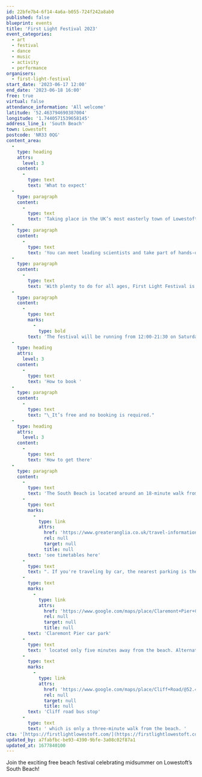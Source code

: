 ```yaml
---
id: 22bfe7b4-6f14-4a6a-b055-724f242a8ab0
published: false
blueprint: events
title: 'First Light Festival 2023'
event_categories:
  - art
  - festival
  - dance
  - music
  - activity
  - performance
organisers:
  - first-light-festival
start_date: '2023-06-17 12:00'
end_date: '2023-06-18 16:00'
free: true
virtual: false
attendance_information: 'All welcome'
latitude: '52.463794690387004'
longitude: '1.7440571539658145'
address_line_1: 'South Beach'
town: Lowestoft
postcode: 'NR33 0QG'
content_area:
  -
    type: heading
    attrs:
      level: 3
    content:
      -
        type: text
        text: 'What to expect'
  -
    type: paragraph
    content:
      -
        type: text
        text: 'Taking place in the UK’s most easterly town of Lowestoft, First Light Festival celebrates the first sunrise of midsummer with a free weekend of music, science, dance, art, theatre, wellbeing, activities and workshops.'
  -
    type: paragraph
    content:
      -
        type: text
        text: 'You can meet leading scientists and take part of hands-on science activities; hit the dancefloor and get down with dance workshops, and join in with storytelling, crafts and performance sessions.'
  -
    type: paragraph
    content:
      -
        type: text
        text: 'With plenty to do for all ages, First Light Festival is a welcoming community gathering that celebrates shared experiences under Suffolk’s midsummer sun.'
  -
    type: paragraph
    content:
      -
        type: text
        marks:
          -
            type: bold
        text: 'The festival will be running from 12:00-21:30 on Saturday and 10:00-16:00 on Sunday, with a dawn programme on the Sunday morning from 03:30-05:00.'
  -
    type: heading
    attrs:
      level: 3
    content:
      -
        type: text
        text: 'How to book '
  -
    type: paragraph
    content:
      -
        type: text
        text: "\_It’s free and no booking is required."
  -
    type: heading
    attrs:
      level: 3
    content:
      -
        type: text
        text: 'How to get there'
  -
    type: paragraph
    content:
      -
        type: text
        text: 'The South Beach is located around an 18-minute walk from the Lowestoft train station, '
      -
        type: text
        marks:
          -
            type: link
            attrs:
              href: 'https://www.greateranglia.co.uk/travel-information/station-information/lwt'
              rel: null
              target: null
              title: null
        text: 'see timetables here'
      -
        type: text
        text: ". If you're traveling by car, the nearest parking is the "
      -
        type: text
        marks:
          -
            type: link
            attrs:
              href: 'https://www.google.com/maps/place/Claremont+Pier+Car+Park/@52.4648551,1.7425626,17.31z/data=!4m23!1m16!4m15!1m6!1m2!1s0x47da1a5ad8e25663:0x8ffec959a50416c7!2sClaremont+Pier+Car+Park,+24+Claremont+Rd,+Lowestoft+NR33+0BS!2m2!1d1.7447877!2d52.4658653!1m6!1m2!1s0x47da1b9bca16264d:0xe1888db32a66427d!2sSouth+Beach+Lowestoft,+South+Beach,+Lowestoft+NR33+0QG!2m2!1d1.7441859!2d52.4632979!3e2!3m5!1s0x47da1a5ad8e25663:0x8ffec959a50416c7!8m2!3d52.4658653!4d1.7447877!16s%2Fg%2F12qgjfms5'
              rel: null
              target: null
              title: null
        text: 'Claremont Pier car park'
      -
        type: text
        text: ' located only five minutes away from the beach. Alternatively, take a bus from the '
      -
        type: text
        marks:
          -
            type: link
            attrs:
              href: 'https://www.google.com/maps/place/Cliff+Road/@52.4609183,1.7390988,17.21z/data=!4m9!1m2!2m1!1slowestoft+bus+station!3m5!1s0x47da1a45146c2689:0xeca8cac538c5f6d7!8m2!3d52.464108!4d1.742947!16s%2Fg%2F1q67qw2f8'
              rel: null
              target: null
              title: null
        text: 'Cliff road bus stop'
      -
        type: text
        text: ' which is only a three-minute walk from the beach. '
cta: '[https://firstlightlowestoft.com/](https://firstlightlowestoft.com/)'
updated_by: a7fabfbc-be93-4390-9bfe-3a08c02f87a1
updated_at: 1677840100
---
```

Join the exciting free beach festival celebrating midsummer on Lowestoft’s South Beach!
